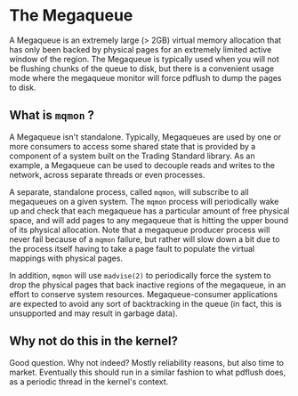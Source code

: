 The Megaqueue
======

A Megaqueue is an extremely large (> 2GB) virtual memory allocation that has
only been backed by physical pages for an extremely limited active window of
the region. The Megaqueue is typically used when you will not be flushing
chunks of the queue to disk, but there is a convenient usage mode where the
megaqueue monitor will force pdflush to dump the pages to disk.

What is `mqmon` ?
-----

A Megaqueue isn't standalone. Typically, Megaqueues are used by one or more
consumers to access some shared state that is provided by a component of a
system built on the Trading Standard library. As an example, a Megaqueue can
be used to decouple reads and writes to the network, across separate threads
or even processes.

A separate, standalone process, called `mqmon`, will subscribe to all megaqueues
on a given system. The `mqmon` process will periodically wake up and check that
each megaqueue has a particular amount of free physical space, and will add pages
to any megaqueue that is hitting the upper bound of its physical allocation.
Note that a megaqueue producer process will never fail because of a `mqmon`
failure, but rather will slow down a bit due to the process itself having to take
a page fault to populate the virtual mappings with physical pages.

In addition, `mqmon` will use `madvise(2)` to periodically force the system to
drop the physical pages that back inactive regions of the megaqueue, in an
effort to conserve system resources. Megaqueue-consumer applications are expected
to avoid any sort of backtracking in the queue (in fact, this is unsupported and
may result in garbage data).

Why not do this in the kernel?
-----

Good question. Why not indeed? Mostly reliability reasons, but also time to
market. Eventually this should run in a similar fashion to what pdflush does,
as a periodic thread in the kernel's context.

